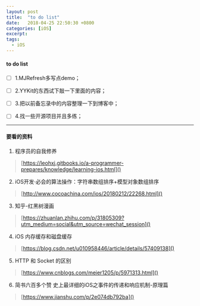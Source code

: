 ```yaml
---
layout: post
title:  "to do list"
date:   2018-04-25 22:50:30 +0800
categories: [iOS]
excerpt: 
tags:
  - iOS
---
```


#### to do list
- [ ] 1.MJRefresh多写点demo；
- [ ] 2.YYKit的东西试下敲一下里面的内容；
- [ ] 3.把以前备忘录中的内容整理一下到博客中；
- [ ] 4.找一些开源项目并且多练；


---
#### 要看的资料

1. 程序员的自我修养
> [https://leohxj.gitbooks.io/a-programmer-prepares/knowledge/learning-ios.html]()

2. iOS开发·必会的算法操作：字符串数组排序+模型对象数组排序
> [http://www.cocoachina.com/ios/20180212/22268.html]()

3. 知乎-红黑树漫画
> [https://zhuanlan.zhihu.com/p/31805309?utm_medium=social&utm_source=wechat_session]()

4. iOS 内存缓存和磁盘缓存
> [https://blog.csdn.net/u010958446/article/details/57409138]()

5. HTTP 和 Socket 的区别
> [https://www.cnblogs.com/meier1205/p/5971313.html]()

6. 简书六百多个赞 史上最详细的iOS之事件的传递和响应机制-原理篇
> [https://www.jianshu.com/p/2e074db792ba]()